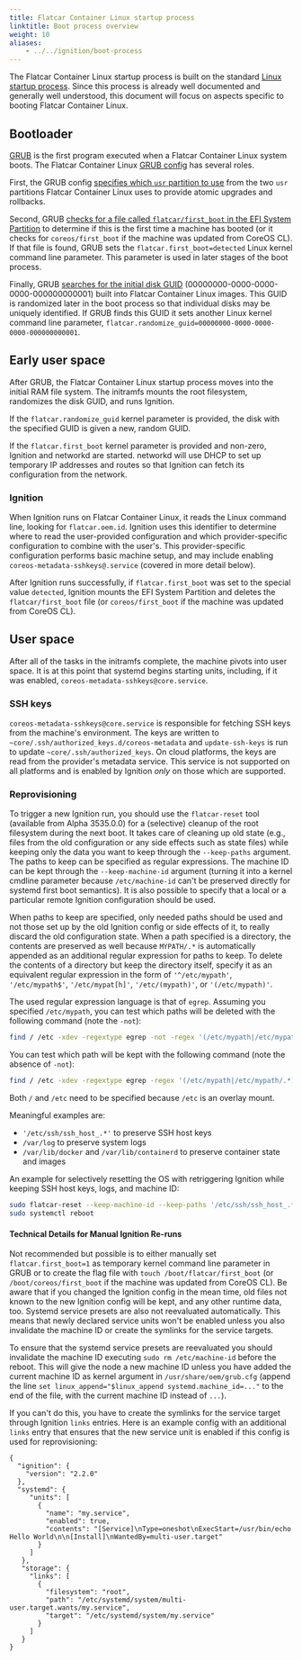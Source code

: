```yaml
---
title: Flatcar Container Linux startup process
linktitle: Boot process overview
weight: 10
aliases:
    - ../../ignition/boot-process
---
```


The Flatcar Container Linux startup process is built on the standard [Linux startup process][linux-startup]. Since this process is already well documented and generally well understood, this document will focus on aspects specific to booting Flatcar Container Linux.

## Bootloader

[GRUB][grub] is the first program executed when a Flatcar Container Linux system boots. The Flatcar Container Linux [GRUB config][grub-config] has several roles.

First, the GRUB config [specifies which `usr` partition to use][gptprio.next] from the two `usr` partitions Flatcar Container Linux uses to provide atomic upgrades and rollbacks.

Second, GRUB [checks for a file called `flatcar/first_boot` in the EFI System Partition][check-file] to determine if this is the first time a machine has booted (or it checks for `coreos/first_boot` if the machine was updated from CoreOS CL). If that file is found, GRUB sets the `flatcar.first_boot=detected` Linux kernel command line parameter. This parameter is used in later stages of the boot process.

Finally, GRUB [searches for the initial disk GUID][search-guid] (00000000-0000-0000-0000-000000000001) built into Flatcar Container Linux images. This GUID is randomized later in the boot process so that individual disks may be uniquely identified. If GRUB finds this GUID it sets another Linux kernel command line parameter, `flatcar.randomize_guid=00000000-0000-0000-0000-000000000001`.

## Early user space

After GRUB, the Flatcar Container Linux startup process moves into the initial RAM file system. The initramfs mounts the root filesystem, randomizes the disk GUID, and runs Ignition.

If the `flatcar.randomize_guid` kernel parameter is provided, the disk with the specified GUID is given a new, random GUID.

If the `flatcar.first_boot` kernel parameter is provided and non-zero, Ignition and networkd are started. networkd will use DHCP to set up temporary IP addresses and routes so that Ignition can fetch its configuration from the network.

### Ignition

When Ignition runs on Flatcar Container Linux, it reads the Linux command line, looking for `flatcar.oem.id`. Ignition uses this identifier to determine where to read the user-provided configuration and which provider-specific configuration to combine with the user's. This provider-specific configuration performs basic machine setup, and may include enabling `coreos-metadata-sshkeys@.service` (covered in more detail below).

After Ignition runs successfully, if `flatcar.first_boot` was set to the special value `detected`, Ignition mounts the EFI System Partition and deletes the `flatcar/first_boot` file (or `coreos/first_boot` if the machine was updated from CoreOS CL).

## User space

After all of the tasks in the initramfs complete, the machine pivots into user space. It is at this point that systemd begins starting units, including, if it was enabled, `coreos-metadata-sshkeys@core.service`.

### SSH keys

`coreos-metadata-sshkeys@core.service` is responsible for fetching SSH keys from the machine's environment. The keys are written to `~core/.ssh/authorized_keys.d/coreos-metadata` and `update-ssh-keys` is run to update `~core/.ssh/authorized_keys`. On cloud platforms, the keys are read from the provider's metadata service. This service is not supported on all platforms and is enabled by Ignition *only* on those which are supported.

### Reprovisioning

To trigger a new Ignition run, you should use the `flatcar-reset` tool (available from Alpha 3535.0.0) for a (selective) cleanup of the root filesystem during the next boot. It takes care of cleaning up old state (e.g., files from the old configuration or any side effects such as state files) while keeping only the data you want to keep through the `--keep-paths` argument. The paths to keep can be specified as regular expressions. The machine ID can be kept through the `--keep-machine-id` argument (turning it into a kernel cmdline parameter because `/etc/machine-id` can't be preserved directly for systemd first boot semantics). It is also possible to specify that a local or a particular remote Ignition configuration should be used.

When paths to keep are specified, only needed paths should be used and not those set up by the old Ignition config or side effects of it, to really discard the old configuration state. When a path specified is a directory, the contents are preserved as well because `MYPATH/.*` is automatically appended as an additional regular expression for paths to keep.
To delete the contents of a directory but keep the directory itself, specify it as an equivalent regular expression in the form of `'^/etc/mypath'`, `'/etc/mypath$'`, `'/etc/mypat[h]'`, `'/etc/(mypath)'`, or `'(/etc/mypath)'`.

The used regular expression language is that of `egrep`. Assuming you specified `/etc/mypath`, you can test which paths will be deleted with the following command (note the `-not`):

```sh
find / /etc -xdev -regextype egrep -not -regex '(/etc/mypath|/etc/mypath/.*)'
```

You can test which path will be kept with the following command (note the absence of `-not`):

```sh
find / /etc -xdev -regextype egrep -regex '(/etc/mypath|/etc/mypath/.*)'
```

Both `/` and `/etc` need to be specified because `/etc` is an overlay mount.

Meaningful examples are:

- `'/etc/ssh/ssh_host_.*'` to preserve SSH host keys
- `/var/log` to preserve system logs
- `/var/lib/docker` and `/var/lib/containerd` to preserve container state and images

An example for selectively resetting the OS with retriggering Ignition while keeping SSH host keys, logs, and machine ID:

```sh
sudo flatcar-reset --keep-machine-id --keep-paths '/etc/ssh/ssh_host_.*' /var/log
sudo systemctl reboot
```

#### Technical Details for Manual Ignition Re-runs

Not recommended but possible is to either manually set `flatcar.first_boot=1` as temporary kernel command line parameter in GRUB or to create the flag file with `touch /boot/flatcar/first_boot` (or `/boot/coreos/first_boot` if the machine was updated from CoreOS CL).
Be aware that if you changed the Ignition config in the mean time, old files not known to the new Ignition config will be kept, and any other runtime data, too.
Systemd service presets are also not reevaluated automatically. This means that newly declared service units won't be enabled unless you also invalidate the machine ID or create the symlinks for the service targets.

To ensure that the systemd service presets are reevaluated you should invalidate the machine ID executing `sudo rm /etc/machine-id` before the reboot. This will give the node a new machine ID unless you have added the current machine ID as kernel argument in `/usr/share/oem/grub.cfg` (append the line `set linux_append="$linux_append systemd.machine_id=..."` to the end of the file, with the current machine ID instead of `...`).

If you can't do this, you have to create the symlinks for the service target through Ignition `links` entries.
Here is an example config with an additional `links` entry that ensures that the new service unit is enabled if this config is used for reprovisioning:

```
{
  "ignition": {
    "version": "2.2.0"
  },
  "systemd": {
     "units": [
       {
         "name": "my.service",
         "enabled": true,
         "contents": "[Service]\nType=oneshot\nExecStart=/usr/bin/echo Hello World\n\n[Install]\nWantedBy=multi-user.target"
       }
     ]
   },
   "storage": {
     "links": [
       {
         "filesystem": "root",
         "path": "/etc/systemd/system/multi-user.target.wants/my.service",
         "target": "/etc/systemd/system/my.service"
       }
     ]
   }
}
```

[check-file]: https://github.com/flatcar/scripts/blob/9e1c23f3f44d2751076e770f43f7a6db05d49652/build_library/grub.cfg#L68-L71
[gptprio.next]: https://github.com/flatcar/scripts/blob/9e1c23f3f44d2751076e770f43f7a6db05d49652/build_library/grub.cfg#L132
[grub]: https://www.gnu.org/software/grub/
[grub-config]: https://github.com/flatcar/scripts/blob/9e1c23f3f44d2751076e770f43f7a6db05d49652/build_library/grub.cfg
[linux-startup]: https://en.wikipedia.org/wiki/Linux_startup_process
[search-guid]: https://github.com/flatcar/scripts/blob/9e1c23f3f44d2751076e770f43f7a6db05d49652/build_library/grub.cfg#L73-L78
